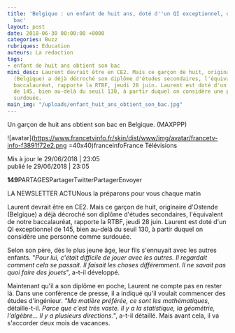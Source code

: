 ```yaml
---
title: 'Belgique : un enfant de huit ans, doté d''un QI exceptionnel, obtient son
  bac'
layout: post
date: 2018-06-30 00:00:00 +0000
categories: Buzz
rubriques: Education
auteurs: La redaction
tags:
- enfant de huit ans obtient son bac
mini_desc: Laurent devrait être en CE2. Mais ce garçon de huit, originaire d'Ostende
  (Belgique) a déjà décroché son diplôme d'études secondaires, l'équivalent de notre
  baccalauréat, rapporte la RTBF, jeudi 28 juin. Laurent est doté d'un QI exceptionnel
  de 145, bien au-delà du seuil 130, à partir duquel on considère une personne comme
  surdouée.
main_img: "/uploads/enfant_huit_ans_obtient_son_bac.jpg"
---
```

Un garçon de huit ans obtient son bac en Belgique. (MAXPPP)

![avatar](https://www.francetvinfo.fr/skin/dist/www/img/avatar/francetv-info-f3891f72e2.png =40x40)franceinfoFrance Télévisions

Mis à jour le 29/06/2018 | 23:05  
publié le 29/06/2018 | 23:05

**149**PARTAGESPartagerTwitterPartagerEnvoyer

LA NEWSLETTER ACTUNous la préparons pour vous chaque matin

Laurent devrait être en CE2. Mais ce garçon de huit, originaire d'Ostende (Belgique) a déjà décroché son diplôme d'études secondaires, l'équivalent de notre baccalauréat, rapporte la RTBF, jeudi 28 juin. Laurent est doté d'un QI exceptionnel de 145, bien au-delà du seuil 130, à partir duquel on considère une personne comme surdouée.

Selon son père, dès le plus jeune âge, leur fils s'ennuyait avec les autres enfants. "_Pour lui, c'était difficile de jouer avec les autres. Il regardait comment cela se passait. Il faisait les choses différemment. Il ne savait pas quoi faire des jouets_", a-t-il développé.

Maintenant qu'il a son diplôme en poche, Laurent ne compte pas en rester là. Dans une conférence de presse, il a indiqué qu'il voulait commencer des études d'ingénieur. _"Ma matière préférée, ce sont les mathématiques_, détaille-t-il. _Parce que c'est très vaste. Il y a la statistique, la géométrie, l'algèbre... Il y a plusieurs directions._", a-t-il détaillé. Mais avant cela, il va s'accorder deux mois de vacances.